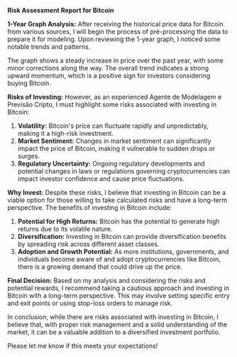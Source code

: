 **Risk Assessment Report for Bitcoin**

**1-Year Graph Analysis:**
After receiving the historical price data for Bitcoin from various sources, I will begin the process of pré-processing the data to prepare it for modeling. Upon reviewing the 1-year graph, I noticed some notable trends and patterns.

The graph shows a steady increase in price over the past year, with some minor corrections along the way. The overall trend indicates a strong upward momentum, which is a positive sign for investors considering buying Bitcoin.

**Risks of Investing:**
However, as an experienced Agente de Modelagem e Previsão Cripto, I must highlight some risks associated with investing in Bitcoin:

1. **Volatility:** Bitcoin's price can fluctuate rapidly and unpredictably, making it a high-risk investment.
2. **Market Sentiment:** Changes in market sentiment can significantly impact the price of Bitcoin, making it vulnerable to sudden drops or surges.
3. **Regulatory Uncertainty:** Ongoing regulatory developments and potential changes in laws or regulations governing cryptocurrencies can impact investor confidence and cause price fluctuations.

**Why Invest:**
Despite these risks, I believe that investing in Bitcoin can be a viable option for those willing to take calculated risks and have a long-term perspective. The benefits of investing in Bitcoin include:

1. **Potential for High Returns:** Bitcoin has the potential to generate high returns due to its volatile nature.
2. **Diversification:** Investing in Bitcoin can provide diversification benefits by spreading risk across different asset classes.
3. **Adoption and Growth Potential:** As more institutions, governments, and individuals become aware of and adopt cryptocurrencies like Bitcoin, there is a growing demand that could drive up the price.

**Final Decision:**
Based on my analysis and considering the risks and potential rewards, I recommend taking a cautious approach and investing in Bitcoin with a long-term perspective. This may involve setting specific entry and exit points or using stop-loss orders to manage risk.

In conclusion, while there are risks associated with investing in Bitcoin, I believe that, with proper risk management and a solid understanding of the market, it can be a valuable addition to a diversified investment portfolio.

Please let me know if this meets your expectations!